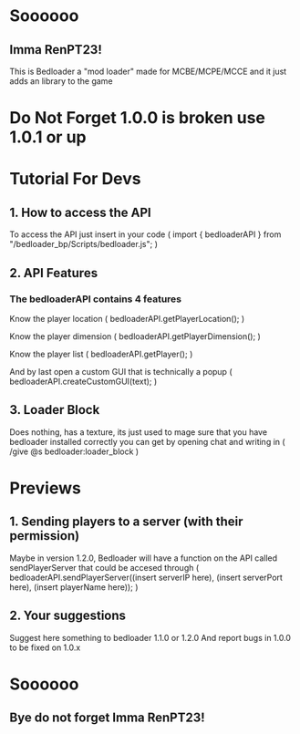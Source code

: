 # Soooooo
## Imma RenPT23!
This is Bedloader a "mod loader" made for MCBE/MCPE/MCCE and it just adds an library to the game
# Do Not Forget 1.0.0 is broken use 1.0.1 or up
# Tutorial For Devs
## 1. How to access the API
To access the API just insert in your code ( import { bedloaderAPI } from "/bedloader_bp/Scripts/bedloader.js"; )

## 2. API Features
### The bedloaderAPI contains 4 features
Know the player location ( bedloaderAPI.getPlayerLocation(); )

Know the player dimension ( bedloaderAPI.getPlayerDimension(); )

Know the player list ( bedloaderAPI.getPlayer(); )

And by last open a custom GUI that is technically a popup ( bedloaderAPI.createCustomGUI(text); )

## 3. Loader Block
Does nothing, has a texture, its just used to mage sure that you have bedloader installed correctly you can get by opening chat and writing in ( /give @s bedloader:loader_block )

# Previews
## 1. Sending players to a server (with their permission)
Maybe in version 1.2.0, Bedloader will have a function on the API called sendPlayerServer that could be accesed through ( bedloaderAPI.sendPlayerServer((insert serverIP here), (insert serverPort here), (insert playerName here)); )
## 2. Your suggestions
Suggest here something to bedloader 1.1.0 or 1.2.0
And report bugs in 1.0.0 to be fixed on 1.0.x
# Soooooo
## Bye do not forget Imma RenPT23!
